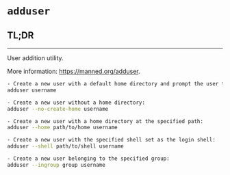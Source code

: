 # `adduser`

## **TL;DR**
---


User addition utility.

More information: <https://manned.org/adduser>.

```sh
- Create a new user with a default home directory and prompt the user to set a password:
adduser username

- Create a new user without a home directory:
adduser --no-create-home username

- Create a new user with a home directory at the specified path:
adduser --home path/to/home username

- Create a new user with the specified shell set as the login shell:
adduser --shell path/to/shell username

- Create a new user belonging to the specified group:
adduser --ingroup group username
```


